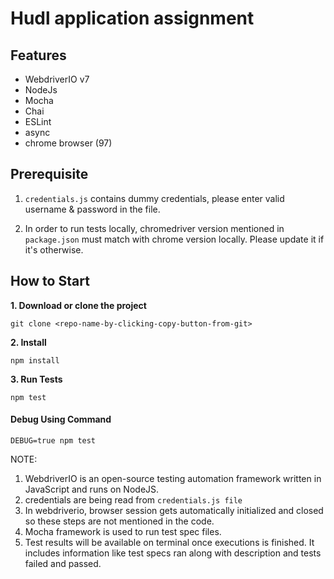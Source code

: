 Hudl application assignment
====================

## Features
- WebdriverIO v7
- NodeJs
- Mocha
- Chai
- ESLint
- async
- chrome browser (97)

## Prerequisite

1. `credentials.js` contains dummy credentials, please enter valid username & password in the file.

2. In order to run tests locally, chromedriver version mentioned in `package.json` must match with chrome version locally. Please update it if it's otherwise.

## How to Start

**1. Download or clone the project**

```git clone <repo-name-by-clicking-copy-button-from-git> ```

**2. Install**


```npm install```

**3. Run Tests**

```npm test```


#### Debug Using Command 

`DEBUG=true npm test`

NOTE:
1. WebdriverIO is an open-source testing automation framework written in JavaScript and runs on NodeJS.
2. credentials are being read from `credentials.js file`
3. In webdriverio, browser session gets automatically initialized and closed so these steps are not mentioned in the code.
4. Mocha framework is used to run test spec files.
5. Test results will be available on terminal once executions is finished. It includes information like test specs ran along with description and tests failed and passed.